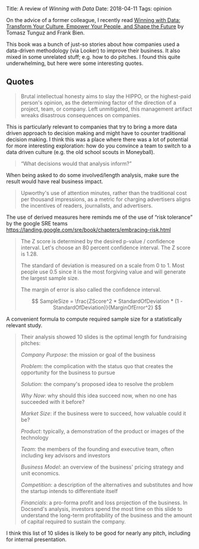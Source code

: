 Title: A review of <em>Winning with Data</em>
Date: 2018-04-11
Tags: opinion

On the advice of a former colleague, I recently read [Winning with Data: Transform Your Culture, Empower Your People, and Shape the Future](https://smile.amazon.com/Winning-Data-Transform-Culture-Empower-ebook/dp/B01G9FLALC) by Tomasz Tunguz and Frank Bien.

This book was a bunch of just-so stories about how companies used a data-driven methodology (via Looker) to improve their business. It also mixed in some unrelated stuff; e.g. how to do pitches. I found this quite underwhelming, but here were some interesting quotes.

## Quotes

> Brutal intellectual honesty aims to slay the HIPPO, or the highest-paid person's opinion, as the determining factor of the direction of a project, team, or company. Left unmitigated, this management artifact wreaks disastrous consequences on companies.

This is particularly relevant to companies that try to bring a more data driven approach to decision making and might have to counter traditional decision making. I think this was a place where there was a lot of potential for more interesting exploration: how do you convince a team to switch to a data driven culture (e.g. the old school scouts in Moneyball).

> “What decisions would that analysis inform?”

When being asked to do some involved/length analysis, make sure the result would have real business impact.

> Upworthy's use of attention minutes, rather than the traditional cost per thousand impressions, as a metric for charging advertisers aligns the incentives of readers, journalists, and advertisers.

The use of derived measures here reminds me of the use of “risk tolerance” by the google SRE teams https://landing.google.com/sre/book/chapters/embracing-risk.html

> The Z score is determined by the desired p-value / confidence interval. Let's choose an 80 percent confidence interval. The Z score is 1.28.
>
> The standard of deviation is measured on a scale from 0 to 1. Most people use 0.5 since it is the most forgiving value and will generate the largest sample size.
>
> The margin of error is also called the confidence interval.
>
> $$ SampleSize = \frac{ZScore^2 * StandardOfDeviation * (1 -
StandardOfDeviation)}{MarginOfError^2} $$

A convenient formula to compute required sample size for a statistically
relevant study.
 
> Their analysis showed 10 slides is the optimal length for fundraising pitches:
>
> *Company Purpose*: the mission or goal of the business
>
> *Problem*: the complication with the status quo that creates the opportunity for the business to pursue
>
> *Solution*: the company's proposed idea to resolve the problem
>
> *Why Now*: why should this idea succeed now, when no one has succeeded with it before?
>
> *Market Size*: if the business were to succeed, how valuable could it be?
>
> *Product*: typically, a demonstration of the product or images of the technology
>
> *Team*: the members of the founding and executive team, often including key advisors and investors
>
> *Business Model*: an overview of the business' pricing strategy and unit economics.
>
> *Competition*: a description of the alternatives and substitutes and how the startup intends to differentiate itself
>
> *Financials*: a pro-forma profit and loss projection of the business. In Docsend's analysis, investors spend the most time on this slide to understand the long-term profitability of the business and the amount of capital required to sustain the company.
 
I think this list of 10 slides is likely to be good for nearly any pitch, including for internal presentation.
